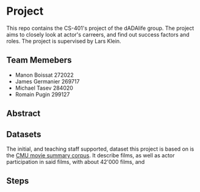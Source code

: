 # Project

This repo contains the CS-401's project of the dADAlife group. The project aims to closely look at actor's carreers, 
and find out success factors and roles. The project is supervised by Lars Klein.

## Team Memebers
* Manon Boissat   272022
* James Germanier 269717
* Michael Tasev   284020
* Romain Pugin    299127

## Abstract


## Datasets
The initial, and teaching staff supported, dataset this project is based on is the [CMU movie summary corpus](http://www.cs.cmu.edu/~ark/personas/). It describe films, as well as actor participation in said films, with about 42'000 films, and 

## Steps

## 